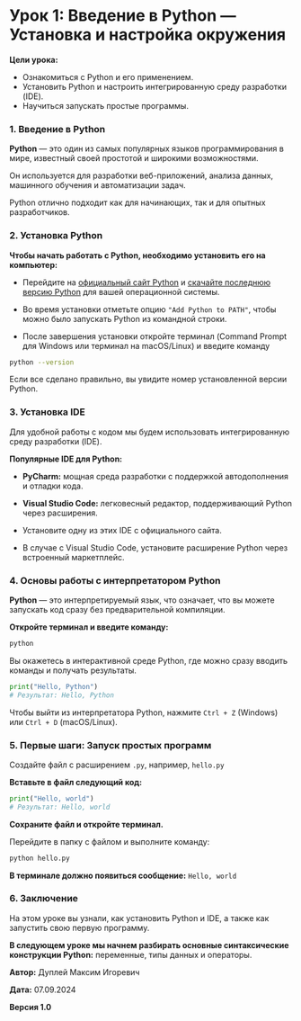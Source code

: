 # Урок 1: Введение в Python — Установка и настройка окружения

**Цели урока:**

- Ознакомиться с Python и его применением.
- Установить Python и настроить интегрированную среду разработки (IDE).
- Научиться запускать простые программы.

### 1. Введение в Python

**Python** — это один из самых популярных языков программирования в мире, известный своей простотой и широкими возможностями.

Он используется для разработки веб-приложений, анализа данных, машинного обучения и автоматизации задач.

Python отлично подходит как для начинающих, так и для опытных разработчиков.

### 2. Установка Python

**Чтобы начать работать с Python, необходимо установить его на компьютер:**

- Перейдите на [официальный сайт Python](https://www.python.org/) и [скачайте последнюю версию Python](https://www.python.org/downloads/) для вашей операционной системы.

- Во время установки отметьте опцию `"Add Python to PATH"`, чтобы можно было запускать Python из командной строки.

- После завершения установки откройте терминал (Command Prompt для Windows или терминал на macOS/Linux) и введите команду

```bash
python --version
```

Если все сделано правильно, вы увидите номер установленной версии Python.

### 3. Установка IDE

Для удобной работы с кодом мы будем использовать интегрированную среду разработки (IDE).

**Популярные IDE для Python:**

- **PyCharm:** мощная среда разработки с поддержкой автодополнения и отладки кода.
- **Visual Studio Code:** легковесный редактор, поддерживающий Python через расширения.

- Установите одну из этих IDE с официального сайта.
- В случае с Visual Studio Code, установите расширение Python через встроенный маркетплейс.

### 4. Основы работы с интерпретатором Python

**Python** — это интерпретируемый язык, что означает, что вы можете запускать код сразу без предварительной компиляции.

**Откройте терминал и введите команду:**

```bash
python
```

Вы окажетесь в интерактивной среде Python, где можно сразу вводить команды и получать результаты.

```python
print("Hello, Python")
# Результат: Hello, Python
```

Чтобы выйти из интерпретатора Python, нажмите `Ctrl + Z` (Windows) или `Ctrl + D` (macOS/Linux).

### 5. Первые шаги: Запуск простых программ

Создайте файл с расширением `.py`, например, `hello.py`

**Вставьте в файл следующий код:**

```python
print("Hello, world")
# Результат: Hello, world
```

**Сохраните файл и откройте терминал.**

Перейдите в папку с файлом и выполните команду:

```python
python hello.py
```

**В терминале должно появиться сообщение:** `Hello, world`

### 6. Заключение

На этом уроке вы узнали, как установить Python и IDE, а также как запустить свою первую программу.

**В следующем уроке мы начнем разбирать основные синтаксические конструкции Python:** переменные, типы данных и операторы.



**Автор:** Дуплей Максим Игоревич

**Дата:** 07.09.2024

**Версия 1.0**